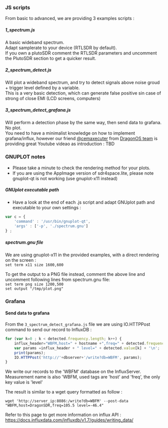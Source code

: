 ### JS scripts

From basic to advanced, we are providing  3 examples scripts :

##### 1_spectrum.js
A basic wideband spectrum.    
Adapt samplerate to your device (RTLSDR by default).  
If you own a plutoSDR comment the RTLSDR parameters and uncomment the PlutoSDR section to get a quicker result.  

##### 2_spectrum_detect.js
Will plot a wideband spectrum, and try to detect signals above noise groud + trigger level defined by a variable.  
This is a very basic detection, which can generate false positive sin case of strong of close EMI (LCD screens, computers)

##### 3_spectrum_detect_grafana.js
Will perform a detection phase by the same way, then send data to grafana. No plot.  
You need to have a minimalist knowledge on how to implement grafana/influx, however our friend [@cemaxecuter](https://twitter.com/cemaxecuter) from [DragonOS team](https://sourceforge.net/projects/dragonos-focal/) is providing great Youtube videao as introduction : TBD


### GNUPLOT notes

- Please take a minute to check the rendering method for your plots.
- If you are using the AppImage version of sdr4space.lite,  please note gnuplot-qt is not working (use gnuplot-x11 instead)  

##### GNUplot executable path


- Have a look at the end of each .js script and adapt GNUplot path and executable to your own settings :

```` javascript
var c = {
    'command' : '/usr/bin/gnuplot-qt', 
    'args' : ['-p', './spectrum.gnu']
} ;

````


##### spectrum.gnu file  

We are using gnuplot-x11 in the provided examples, with a direct rendering on the screen :  
`set term x11 size 1600,600`  

To get the output to a PNG file instead, comment the above line and uncomment  following lines from spectrum.gnu file:  
`set term png size 1200,500`  
`set output "/tmp/plot.png"`  

### Grafana 
#### Send data to grafana

From the `3_spectrum_detect_grafana.js` file we are using IO.HTTPPost command to send our record to InfluxDB :  

```` javascript
for (var k=0 ; k < detected.frequency.length; k++) {
 	influx_header="WBFM,host=" + hostname +",freq=" + detected.frequency[k];
	var params =influx_header + " level=" + detected.value[k] + '\n';
	print(params);
	IO.HTTPPost('http://'+dbserver+'/write?db=WBFM', params);  
}
````
We write our records to the 'WBFM' database on the InfluxServer.  
Measurement name is also 'WBFM, used tags are 'host' and 'freq', the only key value is 'level'  

The result is similar to a wget query formatted as follow :  

`wget 'http://server_ip:8086:/write?db=WBFM' --post-data "WBFM,host=DragonSDR,freq=105.5 level=-46.4"`


Refer to this page to get more information on influx API : https://docs.influxdata.com/influxdb/v1.7/guides/writing_data/
